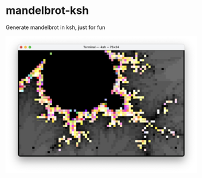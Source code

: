 # mandelbrot-ksh

Generate mandelbrot in ksh, just for fun

![Screenshot of mandel.ksh](/screenshot.png)
